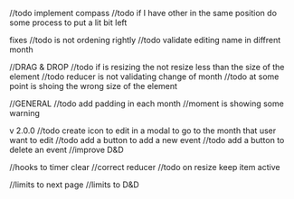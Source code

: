 //todo implement compass
//todo if I have other in the same position do some process to put a lit bit left

fixes
//todo is not ordening rightly
//todo validate editing name in diffrent month

//DRAG & DROP
//todo if is resizing the not resize less than the size of the element
//todo reducer is not validating change of month
//todo at some point is shoing the wrong size of the element

//GENERAL
//todo add padding in each month
//moment is showing some warning

v 2.0.0
//todo create icon to edit in a modal to go to the month that user want to edit
//todo add a button to add a new event
//todo add a button to delete an event
//improve D&D

//hooks to timer clear
//correct reducer
//todo on resize keep item active

//limits to next page
//limits to D&D
